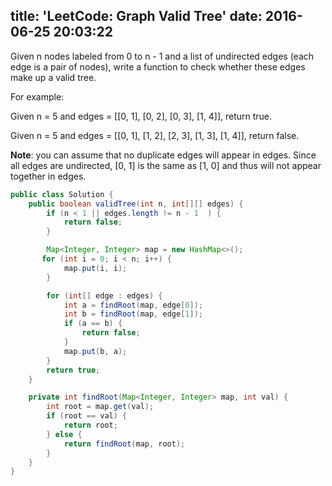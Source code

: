 title: 'LeetCode: Graph Valid Tree'
date: 2016-06-25 20:03:22
---

Given n nodes labeled from 0 to n - 1 and a list of undirected edges (each edge is a pair of nodes), write a function to check whether these edges make up a valid tree.

For example:

Given n = 5 and edges = [[0, 1], [0, 2], [0, 3], [1, 4]], return true.

Given n = 5 and edges = [[0, 1], [1, 2], [2, 3], [1, 3], [1, 4]], return false.

**Note**: you can assume that no duplicate edges will appear in edges. Since all edges are undirected, [0, 1] is the same as [1, 0] and thus will not appear together in edges.

```java
public class Solution {
    public boolean validTree(int n, int[][] edges) {
        if (n < 1 || edges.length != n - 1  ) {
            return false;
        }

        Map<Integer, Integer> map = new HashMap<>();
       for (int i = 0; i < n; i++) {
            map.put(i, i);
        }

        for (int[] edge : edges) {
            int a = findRoot(map, edge[0]);
            int b = findRoot(map, edge[1]);
            if (a == b) {
                return false;
            }
            map.put(b, a);
        }
        return true;
    }

    private int findRoot(Map<Integer, Integer> map, int val) {
        int root = map.get(val);
        if (root == val) {
            return root;
        } else {
            return findRoot(map, root);
        }
    }
}
```
